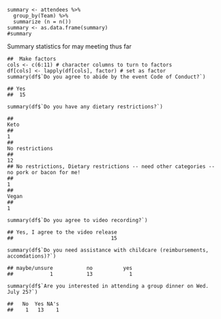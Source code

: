     summary <- attendees %>%
      group_by(Team) %>%
      summarize (n = n())
    summary <- as.data.frame(summary)
    #summary

Summary statistics for may meeting thus far

    ##  Make factors
    cols <- c(6:11) # character columns to turn to factors
    df[cols] <- lapply(df[cols], factor) # set as factor
    summary(df$`Do you agree to abide by the event Code of Conduct?`) 

    ## Yes 
    ##  15

    summary(df$`Do you have any dietary restrictions?`)

    ##                                                                                       Keto 
    ##                                                                                          1 
    ##                                                                            No restrictions 
    ##                                                                                         12 
    ## No restrictions, Dietary restrictions -- need other categories -- no pork or bacon for me! 
    ##                                                                                          1 
    ##                                                                                      Vegan 
    ##                                                                                          1

    summary(df$`Do you agree to video recording?`)

    ## Yes, I agree to the video release 
    ##                                15

    summary(df$`Do you need assistance with childcare (reimbursements, accomdations)?`)

    ## maybe/unsure           no          yes 
    ##            1           13            1

    summary(df$`Are you interested in attending a group dinner on Wed. July 25?`)

    ##   No  Yes NA's 
    ##    1   13    1
